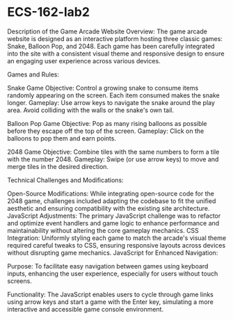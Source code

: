 # ECS-162-lab2

Description of the Game Arcade Website
Overview:
The game arcade website is designed as an interactive platform hosting three classic games: Snake, Balloon Pop, and 2048. Each game has been carefully integrated into the site with a consistent visual theme and responsive design to ensure an engaging user experience across various devices.

Games and Rules:

Snake Game
Objective: Control a growing snake to consume items randomly appearing on the screen. Each item consumed makes the snake longer.
Gameplay: Use arrow keys to navigate the snake around the play area. Avoid colliding with the walls or the snake's own tail.

Balloon Pop Game
Objective: Pop as many rising balloons as possible before they escape off the top of the screen.
Gameplay: Click on the balloons to pop them and earn points.

2048 Game
Objective: Combine tiles with the same numbers to form a tile with the number 2048.
Gameplay: Swipe (or use arrow keys) to move and merge tiles in the desired direction.

Technical Challenges and Modifications:

Open-Source Modifications: While integrating open-source code for the 2048 game, challenges included adapting the codebase to fit the unified aesthetic and ensuring compatibility with the existing site architecture.
JavaScript Adjustments: The primary JavaScript challenge was to refactor and optimize event handlers and game logic to enhance performance and maintainability without altering the core gameplay mechanics.
CSS Integration: Uniformly styling each game to match the arcade's visual theme required careful tweaks to CSS, ensuring responsive layouts across devices without disrupting game mechanics.
JavaScript for Enhanced Navigation:

Purpose: To facilitate easy navigation between games using keyboard inputs, enhancing the user experience, especially for users without touch screens.

Functionality: The JavaScript enables users to cycle through game links using arrow keys and start a game with the Enter key, simulating a more interactive and accessible game console environment.

